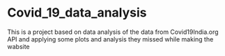 # Covid_19_data_analysis
This is a project based on data analysis of the data from Covid19India.org API and applying some plots and analysis they missed while making the wabsite
